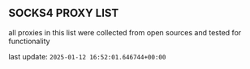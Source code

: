 ## SOCKS4 PROXY LIST

all proxies in this list were collected from open sources and tested for functionality

last update: `2025-01-12 16:52:01.646744+00:00`